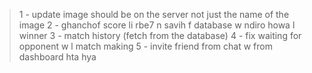 > 1 - update image should be on the server not just the name of the image
> 2 - ghanchof score li rbe7 n savih f database w ndiro howa l winner 
> 3 - match history (fetch from the database)
> 4 - fix waiting for opponent w l match making 
> 5 -  invite friend from chat w from dashboard hta hya